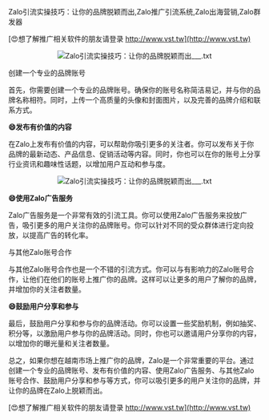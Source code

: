 Zalo引流实操技巧：让你的品牌脱颖而出,Zalo推广引流系统,Zalo出海营销,Zalo群发器

[😍想了解推广相关软件的朋友请登录 http://www.vst.tw](http://www.vst.tw)

 <center><img src="https://vst.tw/MP4/tuiguang/png/4.png" alt="Zalo引流实操技巧：让你的品牌脱颖而出___.txt"></center>

创建一个专业的品牌账号

首先，你需要创建一个专业的品牌账号。确保你的账号名称简洁易记，并与你的品牌名称相符。同时，上传一个高质量的头像和封面图片，以及完善的品牌介绍和联系方式。

**😄发布有价值的内容**

在Zalo上发布有价值的内容，可以帮助你吸引更多的关注者。你可以发布关于你品牌的最新动态、产品信息、促销活动等内容。同时，你也可以在你的账号上分享行业资讯和趣味性话题，以增加用户互动和参与度。

 <center><img src="https://vst.tw/MP4/tuiguang/png/2.png" alt="Zalo引流实操技巧：让你的品牌脱颖而出___.txt"></center>

**😄使用Zalo广告服务**

Zalo广告服务是一个非常有效的引流工具。你可以使用Zalo广告服务来投放广告，吸引更多的用户关注你的品牌账号。你可以针对不同的受众群体进行定向投放，以提高广告的转化率。

与其他Zalo账号合作

与其他Zalo账号合作也是一个不错的引流方式。你可以与有影响力的Zalo账号合作，让他们在他们的账号上推广你的品牌。这样可以让更多的用户了解你的品牌，并增加你的关注者数量。

**😄鼓励用户分享和参与**

最后，鼓励用户分享和参与你的品牌活动。你可以设置一些奖励机制，例如抽奖、积分等，以激励用户参与你的品牌活动。同时，你也可以邀请用户分享你的内容，以增加你的曝光量和关注者数量。

总之，如果你想在越南市场上推广你的品牌，Zalo是一个非常重要的平台。通过创建一个专业的品牌账号、发布有价值的内容、使用Zalo广告服务、与其他Zalo账号合作、鼓励用户分享和参与等方式，你可以吸引更多的用户关注你的品牌，并让你的品牌在Zalo上脱颖而出。

[😍想了解推广相关软件的朋友请登录 http://www.vst.tw](http://www.vst.tw)



